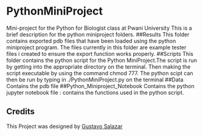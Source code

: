 # PythonMiniProject
Mini-project for the Python for Biologist class at Pwani University
This is a brief description for the python miniproject folders.
##Results
This folder contains exported pdb files that have been loaded using the python miniproject program. The files currently in this folder are example tester files i created to ensure the export function works properly.
##Scripts
This folder contains the python script for the Python MiniProject.The script is run by getting into the appropriate directory on the terminal. Then making the script executable by using the command chmod 777. The python scipt can then be run by typing in ./PythonMiniProject.py on the terminal
##Data
Contains the pdb file 
##Python_Miniproject_Notebook
Contains the python jupyter notebook file : contains the functions used in the python script.
## Credits
This Project was designed by [Gustavo Salazar]()
